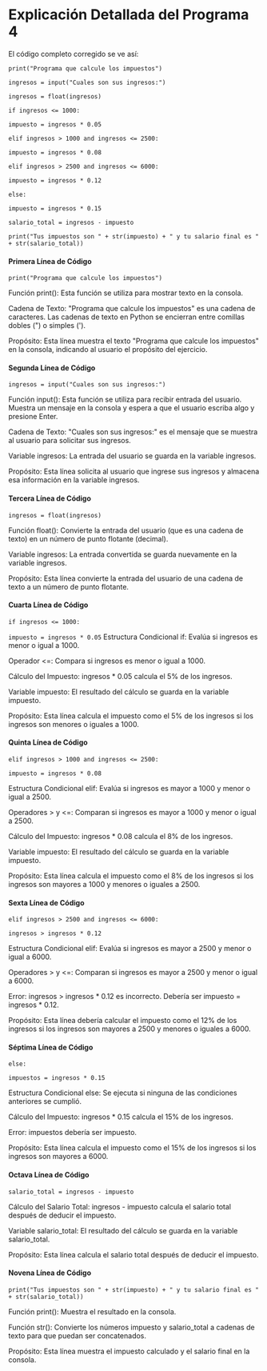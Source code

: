 # Explicación Detallada del Programa 4
El código completo corregido se ve así:

```print("Programa que calcule los impuestos")```

```ingresos = input("Cuales son sus ingresos:")```

```ingresos = float(ingresos)```

```if ingresos <= 1000:```

```impuesto = ingresos * 0.05```

```elif ingresos > 1000 and ingresos <= 2500:```

```impuesto = ingresos * 0.08```

```elif ingresos > 2500 and ingresos <= 6000:```

```impuesto = ingresos * 0.12```

```else:```

```impuesto = ingresos * 0.15```

```salario_total = ingresos - impuesto```

```print("Tus impuestos son " + str(impuesto) + " y tu salario final es " + str(salario_total))```
#### Primera Línea de Código
```print("Programa que calcule los impuestos")```

Función print(): Esta función se utiliza para mostrar texto en la consola.

Cadena de Texto: "Programa que calcule los impuestos" es una cadena de caracteres. Las cadenas de texto en Python se encierran entre comillas dobles (") o simples (').

Propósito: Esta línea muestra el texto "Programa que calcule los impuestos" en la consola, indicando al usuario el propósito del ejercicio.
#### Segunda Línea de Código
```ingresos = input("Cuales son sus ingresos:")```

Función input(): Esta función se utiliza para recibir entrada del usuario. Muestra un mensaje en la consola y espera a que el usuario escriba algo y presione Enter.

Cadena de Texto: "Cuales son sus ingresos:" es el mensaje que se muestra al usuario para solicitar sus ingresos.

Variable ingresos: La entrada del usuario se guarda en la variable ingresos.

Propósito: Esta línea solicita al usuario que ingrese sus ingresos y almacena esa información en la variable ingresos.
#### Tercera Línea de Código
```ingresos = float(ingresos)```

Función float(): Convierte la entrada del usuario (que es una cadena de texto) en un número de punto flotante (decimal).

Variable ingresos: La entrada convertida se guarda nuevamente en la variable ingresos.

Propósito: Esta línea convierte la entrada del usuario de una cadena de texto a un número de punto flotante.
#### Cuarta Línea de Código
```if ingresos <= 1000:```

```impuesto = ingresos * 0.05```
Estructura Condicional if: Evalúa si ingresos es menor o igual a 1000.

Operador <=: Compara si ingresos es menor o igual a 1000.

Cálculo del Impuesto: ingresos * 0.05 calcula el 5% de los ingresos.

Variable impuesto: El resultado del cálculo se guarda en la variable impuesto.

Propósito: Esta línea calcula el impuesto como el 5% de los ingresos si los ingresos son menores o iguales a 1000.
#### Quinta Línea de Código
```elif ingresos > 1000 and ingresos <= 2500:```

```impuesto = ingresos * 0.08```

Estructura Condicional elif: Evalúa si ingresos es mayor a 1000 y menor o igual a 2500.

Operadores > y <=: Comparan si ingresos es mayor a 1000 y menor o igual a 2500.

Cálculo del Impuesto: ingresos * 0.08 calcula el 8% de los ingresos.

Variable impuesto: El resultado del cálculo se guarda en la variable impuesto.

Propósito: Esta línea calcula el impuesto como el 8% de los ingresos si los ingresos son mayores a 1000 y menores o iguales a 2500.
#### Sexta Línea de Código
```elif ingresos > 2500 and ingresos <= 6000:```

```ingresos > ingresos * 0.12```

Estructura Condicional elif: Evalúa si ingresos es mayor a 2500 y menor o igual a 6000.

Operadores > y <=: Comparan si ingresos es mayor a 2500 y menor o igual a 6000.

Error: ingresos > ingresos * 0.12 es incorrecto. Debería ser impuesto = ingresos * 0.12.

Propósito: Esta línea debería calcular el impuesto como el 12% de los ingresos si los ingresos son mayores a 2500 y menores o iguales a 6000.
#### Séptima Línea de Código
```else:```

```impuestos = ingresos * 0.15```

Estructura Condicional else: Se ejecuta si ninguna de las condiciones anteriores se cumplió.

Cálculo del Impuesto: ingresos * 0.15 calcula el 15% de los ingresos.

Error: impuestos debería ser impuesto.

Propósito: Esta línea calcula el impuesto como el 15% de los ingresos si los ingresos son mayores a 6000.
#### Octava Línea de Código
```salario_total = ingresos - impuesto```

Cálculo del Salario Total: ingresos - impuesto calcula el salario total después de deducir el impuesto.

Variable salario_total: El resultado del cálculo se guarda en la variable salario_total.

Propósito: Esta línea calcula el salario total después de deducir el impuesto.
#### Novena Línea de Código
```print("Tus impuestos son " + str(impuesto) + " y tu salario final es " + str(salario_total))```

Función print(): Muestra el resultado en la consola.

Función str(): Convierte los números impuesto y salario_total a cadenas de texto para que puedan ser concatenados.

Propósito: Esta línea muestra el impuesto calculado y el salario final en la consola.

